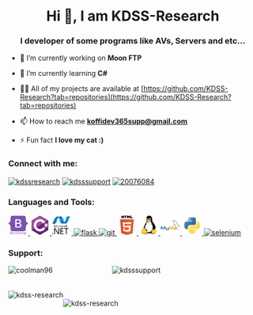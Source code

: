 <h1 align="center">Hi 👋, I am KDSS-Research</h1>
<h3 align="center">I developer of some programs like AVs, Servers and etc...</h3>

- 🔭 I’m currently working on **Moon FTP**

- 🌱 I’m currently learning **C#**

- 👨‍💻 All of my projects are available at [https://github.com/KDSS-Research?tab=repositories](https://github.com/KDSS-Research?tab=repositories)

- 📫 How to reach me **koffidev365supp@gmail.com**

- ⚡ Fun fact **I love my cat :)**

<h3 align="left">Connect with me:</h3>
<p align="left">
<a href="https://dev.to/kdssresearch" target="blank"><img align="center" src="https://raw.githubusercontent.com/rahuldkjain/github-profile-readme-generator/master/src/images/icons/Social/devto.svg" alt="kdssresearch" height="30" width="40" /></a>
<a href="https://twitter.com/kdsssupport" target="blank"><img align="center" src="https://raw.githubusercontent.com/rahuldkjain/github-profile-readme-generator/master/src/images/icons/Social/twitter.svg" alt="kdsssupport" height="30" width="40" /></a>
<a href="https://stackoverflow.com/users/20076084" target="blank"><img align="center" src="https://raw.githubusercontent.com/rahuldkjain/github-profile-readme-generator/master/src/images/icons/Social/stack-overflow.svg" alt="20076084" height="30" width="40" /></a>
</p>

<h3 align="left">Languages and Tools:</h3>
<p align="left"> <a href="https://getbootstrap.com" target="_blank" rel="noreferrer"> <img src="https://raw.githubusercontent.com/devicons/devicon/master/icons/bootstrap/bootstrap-plain-wordmark.svg" alt="bootstrap" width="40" height="40"/> </a> <a href="https://www.w3schools.com/cs/" target="_blank" rel="noreferrer"> <img src="https://raw.githubusercontent.com/devicons/devicon/master/icons/csharp/csharp-original.svg" alt="csharp" width="40" height="40"/> </a> <a href="https://dotnet.microsoft.com/" target="_blank" rel="noreferrer"> <img src="https://raw.githubusercontent.com/devicons/devicon/master/icons/dot-net/dot-net-original-wordmark.svg" alt="dotnet" width="40" height="40"/> </a> <a href="https://flask.palletsprojects.com/" target="_blank" rel="noreferrer"> <img src="https://www.vectorlogo.zone/logos/pocoo_flask/pocoo_flask-icon.svg" alt="flask" width="40" height="40"/> </a> <a href="https://git-scm.com/" target="_blank" rel="noreferrer"> <img src="https://www.vectorlogo.zone/logos/git-scm/git-scm-icon.svg" alt="git" width="40" height="40"/> </a> <a href="https://www.w3.org/html/" target="_blank" rel="noreferrer"> <img src="https://raw.githubusercontent.com/devicons/devicon/master/icons/html5/html5-original-wordmark.svg" alt="html5" width="40" height="40"/> </a> <a href="https://www.linux.org/" target="_blank" rel="noreferrer"> <img src="https://raw.githubusercontent.com/devicons/devicon/master/icons/linux/linux-original.svg" alt="linux" width="40" height="40"/> </a> <a href="https://www.mysql.com/" target="_blank" rel="noreferrer"> <img src="https://raw.githubusercontent.com/devicons/devicon/master/icons/mysql/mysql-original-wordmark.svg" alt="mysql" width="40" height="40"/> </a> <a href="https://www.python.org" target="_blank" rel="noreferrer"> <img src="https://raw.githubusercontent.com/devicons/devicon/master/icons/python/python-original.svg" alt="python" width="40" height="40"/> </a> <a href="https://www.selenium.dev" target="_blank" rel="noreferrer"> <img src="https://raw.githubusercontent.com/detain/svg-logos/780f25886640cef088af994181646db2f6b1a3f8/svg/selenium-logo.svg" alt="selenium" width="40" height="40"/> </a> </p>

<h3 align="left">Support:</h3>
<p><a href="https://www.buymeacoffee.com/coolman96"> <img align="left" src="https://cdn.buymeacoffee.com/buttons/v2/default-yellow.png" height="50" width="210" alt="coolman96" /></a><a href="https://ko-fi.com/kdsssupport"> <img align="left" src="https://cdn.ko-fi.com/cdn/kofi3.png?v=3" height="50" width="210" alt="kdsssupport" /></a></p><br><br>

<p><img align="left" src="https://github-readme-stats.vercel.app/api/top-langs?username=kdss-research&show_icons=true&locale=en&layout=compact" alt="kdss-research" /></p>

<p>&nbsp;<img align="center" src="https://github-readme-stats.vercel.app/api?username=kdss-research&show_icons=true&locale=en" alt="kdss-research" /></p>
